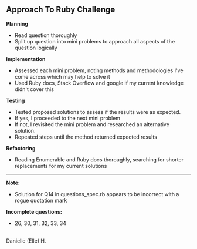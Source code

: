 ## Approach To Ruby Challenge

**Planning**
 - Read question thoroughly
 - Split up question into mini problems to approach all aspects of the question logically

**Implementation**
 - Assessed each mini problem, noting methods and methodologies I've come across which may help to solve it
 - Used Ruby docs, Stack Overflow and google if my current knowledge didn't cover this

**Testing**

 - Tested proposed solutions to assess if the results were as expected.
 - If yes, I proceeded to the next mini problem
 - If not, I revisited the mini problem and researched an alternative solution.
 - Repeated steps until the method returned expected results

**Refactoring**
 - Reading Enumerable and Ruby docs thoroughly, searching for shorter replacements for my current solutions
----------
**Note:**
 - Solution for Q14 in questions_spec.rb appears to be incorrect with a rogue quotation mark

**Incomplete questions:**
 - 26, 30, 31, 32, 33, 34
<br/>
Danielle (Elle) H.
